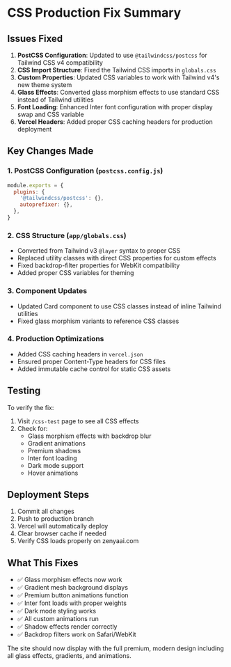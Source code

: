# CSS Production Fix Summary

## Issues Fixed

1. **PostCSS Configuration**: Updated to use `@tailwindcss/postcss` for Tailwind CSS v4 compatibility
2. **CSS Import Structure**: Fixed the Tailwind CSS imports in `globals.css`
3. **Custom Properties**: Updated CSS variables to work with Tailwind v4's new theme system
4. **Glass Effects**: Converted glass morphism effects to use standard CSS instead of Tailwind utilities
5. **Font Loading**: Enhanced Inter font configuration with proper display swap and CSS variable
6. **Vercel Headers**: Added proper CSS caching headers for production deployment

## Key Changes Made

### 1. PostCSS Configuration (`postcss.config.js`)
```javascript
module.exports = {
  plugins: {
    '@tailwindcss/postcss': {},
    autoprefixer: {},
  },
}
```

### 2. CSS Structure (`app/globals.css`)
- Converted from Tailwind v3 `@layer` syntax to proper CSS
- Replaced utility classes with direct CSS properties for custom effects
- Fixed backdrop-filter properties for WebKit compatibility
- Added proper CSS variables for theming

### 3. Component Updates
- Updated Card component to use CSS classes instead of inline Tailwind utilities
- Fixed glass morphism variants to reference CSS classes

### 4. Production Optimizations
- Added CSS caching headers in `vercel.json`
- Ensured proper Content-Type headers for CSS files
- Added immutable cache control for static CSS assets

## Testing

To verify the fix:
1. Visit `/css-test` page to see all CSS effects
2. Check for:
   - Glass morphism effects with backdrop blur
   - Gradient animations
   - Premium shadows
   - Inter font loading
   - Dark mode support
   - Hover animations

## Deployment Steps

1. Commit all changes
2. Push to production branch
3. Vercel will automatically deploy
4. Clear browser cache if needed
5. Verify CSS loads properly on zenyaai.com

## What This Fixes

- ✅ Glass morphism effects now work
- ✅ Gradient mesh background displays
- ✅ Premium button animations function
- ✅ Inter font loads with proper weights
- ✅ Dark mode styling works
- ✅ All custom animations run
- ✅ Shadow effects render correctly
- ✅ Backdrop filters work on Safari/WebKit

The site should now display with the full premium, modern design including all glass effects, gradients, and animations.